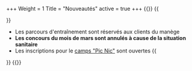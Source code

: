+++
Weight = 1
Title = "Nouveautés"
active = true
+++
{{<miniposts>}}
{{<article>}}
- Les parcours d'entraînement sont réservés aux clients du manège
- **Les concours du mois de mars sont annulés à cause de la situation sanitaire**
- Les inscriptions pour le [camps "Pic Nic"](/picnic) sont ouvertes
{{</article>}}
{{</miniposts>}}
